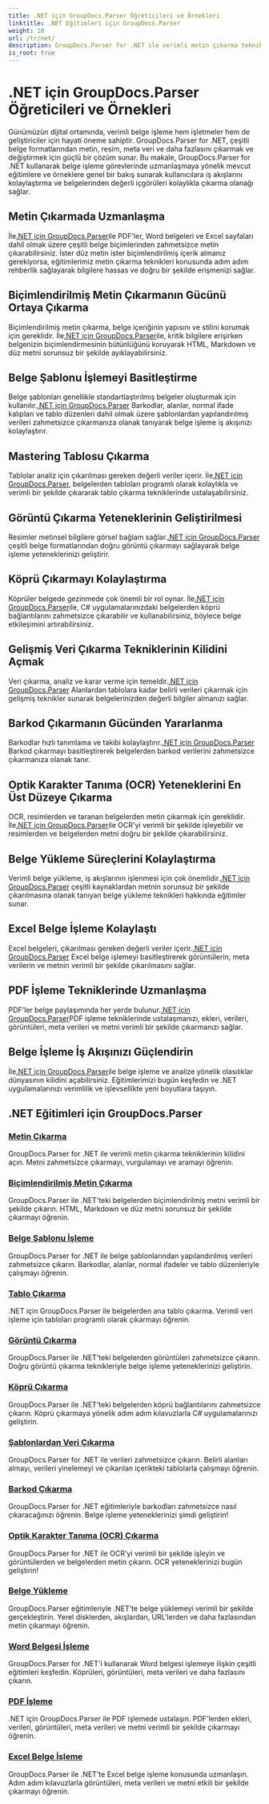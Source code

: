 ```yaml
---
title: .NET için GroupDocs.Parser Öğreticileri ve Örnekleri
linktitle: .NET Eğitimleri için GroupDocs.Parser
weight: 10
url: /tr/net/
description: GroupDocs.Parser for .NET ile verimli metin çıkarma tekniklerinin kilidini açın. Gelişmiş belge işleme için metni sorunsuz bir şekilde çıkarın, vurgulayın ve arayın.
is_root: true
---
```


# .NET için GroupDocs.Parser Öğreticileri ve Örnekleri

Günümüzün dijital ortamında, verimli belge işleme hem işletmeler hem de geliştiriciler için hayati öneme sahiptir. GroupDocs.Parser for .NET, çeşitli belge formatlarından metin, resim, meta veri ve daha fazlasını çıkarmak ve değiştirmek için güçlü bir çözüm sunar. Bu makale, GroupDocs.Parser for .NET kullanarak belge işleme görevlerinde uzmanlaşmaya yönelik mevcut eğitimlere ve örneklere genel bir bakış sunarak kullanıcılara iş akışlarını kolaylaştırma ve belgelerinden değerli içgörüleri kolaylıkla çıkarma olanağı sağlar.

## Metin Çıkarmada Uzmanlaşma
 İle[.NET için GroupDocs.Parser](./text-extraction/)ile PDF'ler, Word belgeleri ve Excel sayfaları dahil olmak üzere çeşitli belge biçimlerinden zahmetsizce metin çıkarabilirsiniz. İster düz metin ister biçimlendirilmiş içerik almanız gerekiyorsa, eğitimlerimiz metin çıkarma teknikleri konusunda adım adım rehberlik sağlayarak bilgilere hassas ve doğru bir şekilde erişmenizi sağlar.

## Biçimlendirilmiş Metin Çıkarmanın Gücünü Ortaya Çıkarma
 Biçimlendirilmiş metin çıkarma, belge içeriğinin yapısını ve stilini korumak için gereklidir. İle[.NET için GroupDocs.Parser](./formatted-text-extraction/)ile, kritik bilgilere erişirken belgenizin biçimlendirmesinin bütünlüğünü koruyarak HTML, Markdown ve düz metni sorunsuz bir şekilde ayıklayabilirsiniz.

## Belge Şablonu İşlemeyi Basitleştirme
 Belge şablonları genellikle standartlaştırılmış belgeler oluşturmak için kullanılır.[.NET için GroupDocs.Parser](./document-template-processing/) Barkodlar, alanlar, normal ifade kalıpları ve tablo düzenleri dahil olmak üzere şablonlardan yapılandırılmış verileri zahmetsizce çıkarmanıza olanak tanıyarak belge işleme iş akışınızı kolaylaştırır.

## Mastering Tablosu Çıkarma
Tablolar analiz için çıkarılması gereken değerli veriler içerir. İle[.NET için GroupDocs.Parser](./table-extraction/), belgelerden tabloları programlı olarak kolaylıkla ve verimli bir şekilde çıkararak tablo çıkarma tekniklerinde ustalaşabilirsiniz.

## Görüntü Çıkarma Yeteneklerinin Geliştirilmesi
 Resimler metinsel bilgilere görsel bağlam sağlar.[.NET için GroupDocs.Parser](./image-extraction/) çeşitli belge formatlarından doğru görüntü çıkarmayı sağlayarak belge işleme yeteneklerinizi geliştirir.

## Köprü Çıkarmayı Kolaylaştırma
 Köprüler belgede gezinmede çok önemli bir rol oynar. İle[.NET için GroupDocs.Parser](./hyperlink-extraction/)ile, C# uygulamalarınızdaki belgelerden köprü bağlantılarını zahmetsizce çıkarabilir ve kullanabilirsiniz, böylece belge etkileşimini artırabilirsiniz.

## Gelişmiş Veri Çıkarma Tekniklerinin Kilidini Açmak
 Veri çıkarma, analiz ve karar verme için temeldir.[.NET için GroupDocs.Parser](./data-extraction-from-templates/) Alanlardan tablolara kadar belirli verileri çıkarmak için gelişmiş teknikler sunarak belgelerinizden değerli bilgiler almanızı sağlar.

## Barkod Çıkarmanın Gücünden Yararlanma
Barkodlar hızlı tanımlama ve takibi kolaylaştırır.[.NET için GroupDocs.Parser](./barcode-extraction/) Barkod çıkarmayı basitleştirerek belgelerden barkod verilerini zahmetsizce çıkarmanıza olanak tanır.

## Optik Karakter Tanıma (OCR) Yeteneklerini En Üst Düzeye Çıkarma
 OCR, resimlerden ve taranan belgelerden metin çıkarmak için gereklidir. İle[.NET için GroupDocs.Parser](./ocr-extraction/)ile OCR'yi verimli bir şekilde işleyebilir ve resimlerden ve belgelerden metni doğru bir şekilde çıkarabilirsiniz.

## Belge Yükleme Süreçlerini Kolaylaştırma
 Verimli belge yükleme, iş akışlarının işlenmesi için çok önemlidir.[.NET için GroupDocs.Parser](./document-loading/) çeşitli kaynaklardan metnin sorunsuz bir şekilde çıkarılmasına olanak tanıyan belge yükleme teknikleri hakkında eğitimler sunar.

## Excel Belge İşleme Kolaylaştı
 Excel belgeleri, çıkarılması gereken değerli veriler içerir.[.NET için GroupDocs.Parser](./excel-document-processing/) Excel belge işlemeyi basitleştirerek görüntülerin, meta verilerin ve metnin verimli bir şekilde çıkarılmasını sağlar.

## PDF İşleme Tekniklerinde Uzmanlaşma
 PDF'ler belge paylaşımında her yerde bulunur.[.NET için GroupDocs.Parser](./pdf-processing/)PDF işleme tekniklerinde ustalaşmanızı, ekleri, verileri, görüntüleri, meta verileri ve metni verimli bir şekilde çıkarmanızı sağlar.

## Belge İşleme İş Akışınızı Güçlendirin
 İle[.NET için GroupDocs.Parser](./word-document-processing/)ile belge işleme ve analize yönelik olasılıklar dünyasının kilidini açabilirsiniz. Eğitimlerimizi bugün keşfedin ve .NET uygulamalarınızı verimlilik ve işlevsellikte yeni boyutlara taşıyın.

## .NET Eğitimleri için GroupDocs.Parser
### [Metin Çıkarma](./text-extraction/)
GroupDocs.Parser for .NET ile verimli metin çıkarma tekniklerinin kilidini açın. Metni zahmetsizce çıkarmayı, vurgulamayı ve aramayı öğrenin.
### [Biçimlendirilmiş Metin Çıkarma](./formatted-text-extraction/)
GroupDocs.Parser ile .NET'teki belgelerden biçimlendirilmiş metni verimli bir şekilde çıkarın. HTML, Markdown ve düz metni sorunsuz bir şekilde çıkarmayı öğrenin.
### [Belge Şablonu İşleme](./document-template-processing/)
GroupDocs.Parser for .NET ile belge şablonlarından yapılandırılmış verileri zahmetsizce çıkarın. Barkodlar, alanlar, normal ifadeler ve tablo düzenleriyle çalışmayı öğrenin.
### [Tablo Çıkarma](./table-extraction/)
.NET için GroupDocs.Parser ile belgelerden ana tablo çıkarma. Verimli veri işleme için tabloları programlı olarak çıkarmayı öğrenin.
### [Görüntü Çıkarma](./image-extraction/)
GroupDocs.Parser ile .NET'teki belgelerden görüntüleri zahmetsizce çıkarın. Doğru görüntü çıkarma teknikleriyle belge işleme yeteneklerinizi geliştirin.
### [Köprü Çıkarma](./hyperlink-extraction/)
GroupDocs.Parser ile .NET'teki belgelerden köprü bağlantılarını zahmetsizce çıkarın. Köprü çıkarmaya yönelik adım adım kılavuzlarla C# uygulamalarınızı geliştirin.
### [Şablonlardan Veri Çıkarma](./data-extraction-from-templates/)
GroupDocs.Parser for .NET ile verileri zahmetsizce çıkarın. Belirli alanları almayı, verileri yinelemeyi ve çıkarılan içerikteki tablolarla çalışmayı öğrenin.
### [Barkod Çıkarma](./barcode-extraction/)
GroupDocs.Parser for .NET eğitimleriyle barkodları zahmetsizce nasıl çıkaracağınızı öğrenin. Belge işleme yeteneklerinizi şimdi geliştirin!
### [Optik Karakter Tanıma (OCR) Çıkarma](./ocr-extraction/)
GroupDocs.Parser for .NET ile OCR'yi verimli bir şekilde işleyin ve görüntülerden ve belgelerden metin çıkarın. OCR yeteneklerinizi bugün geliştirin!
### [Belge Yükleme](./document-loading/)
GroupDocs.Parser eğitimleriyle .NET'te belge yüklemeyi verimli bir şekilde gerçekleştirin. Yerel disklerden, akışlardan, URL'lerden ve daha fazlasından metin çıkarmayı öğrenin.
### [Word Belgesi İşleme](./word-document-processing/)
GroupDocs.Parser for .NET'i kullanarak Word belgesi işlemeye ilişkin çeşitli eğitimleri keşfedin. Köprüleri, görüntüleri, meta verileri ve daha fazlasını çıkarın.
### [PDF İşleme](./pdf-processing/)
.NET için GroupDocs.Parser ile PDF işlemede ustalaşın. PDF'lerden ekleri, verileri, görüntüleri, meta verileri ve metni verimli bir şekilde çıkarmayı öğrenin.
### [Excel Belge İşleme](./excel-document-processing/)
GroupDocs.Parser ile .NET'te Excel belge işleme konusunda uzmanlaşın. Adım adım kılavuzlarla görüntüleri, meta verileri ve metni etkili bir şekilde çıkarmayı öğrenin.